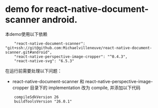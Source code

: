 
# demo for react-native-document-scanner android.

本demo使用以下依赖
```
    "react-native-document-scanner": "git+ssh://git@github.com:Michaelvilleneuve/react-native-document-scanner.git#android",
    "react-native-perspective-image-cropper": "^0.4.3",
    "react-native-svg": "6.5.3"
```

在运行前需要处理以下问题：
- react-native-document-scanner 和 react-native-perspective-image-cropper 目录下的 implementation 改为 compile, 并添加以下代码
```
    compileSdkVersion 26
    buildToolsVersion "26.0.1"
```

